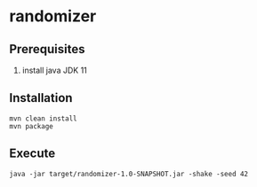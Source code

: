 # randomizer

## Prerequisites
1.  install java JDK 11

## Installation

    mvn clean install
    mvn package

## Execute

    java -jar target/randomizer-1.0-SNAPSHOT.jar -shake -seed 42